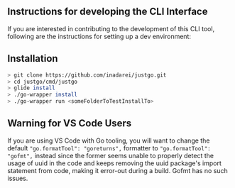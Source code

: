 ## Instructions for developing the CLI Interface

If you are interested in contributing to the development of this CLI tool,
following are the instructions for setting up a dev environment:

## Installation

```BASH
> git clone https://github.com/inadarei/justgo.git
> cd justgo/cmd/justgo
> glide install
> ./go-wrapper install
> ./go-wrapper run <someFolderToTestInstallTo>
```

## Warning for VS Code Users

If you are using VS Code with Go tooling, you will want to change the default 
`"go.formatTool": "goreturns",` formatter to `"go.formatTool": "gofmt",` instead since the former
seems unable to properly detect the usage of uuid in the code and keeps removing the uuid package's
import statement from code, making it error-out during a build. Gofmt has no such issues.